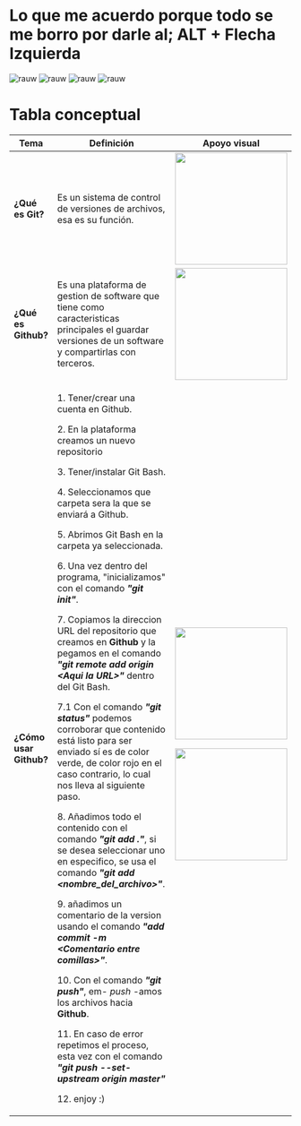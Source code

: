 # Lo que me acuerdo porque todo se me borro por darle al; ALT + Flecha Izquierda

![rauw](https://media.tenor.com/qJRMLPlR3_8AAAAj/maxwell-cat.gif)
![rauw](https://media.tenor.com/qJRMLPlR3_8AAAAj/maxwell-cat.gif)
![rauw](https://media.tenor.com/qJRMLPlR3_8AAAAj/maxwell-cat.gif)
![rauw](https://media.tenor.com/qJRMLPlR3_8AAAAj/maxwell-cat.gif)

# Tabla conceptual

| **Tema** | **Definición** | **Apoyo visual** |
|----------|----------|----------|
| **¿Qué es Git?** | Es un sistema de control de versiones de archivos, esa es su función.    |  <img src="https://encrypted-tbn2.gstatic.com/images?q=tbn:ANd9GcQo4wTlhVo3naIn7eExW0P6wDn6bd81e1UyYJLYwLOtlrIooPory6KDm-KOYjGZmD9jXpiwy1_bI9EN7sQSxTxOf17EnT2MNXaliNlEgA" width=200 >   |
| **¿Qué es Github?** | Es una plataforma de gestion de software que tiene como caracteristicas principales el guardar versiones de un software y compartirlas con terceros. | <img src="https://cdn.prod.website-files.com/5f5a53e153805db840dae2db/64e79ca5aff2fb7295bfddf9_github-que-es.jpg" width=200 >  |
| **¿Cómo usar Github?**   | <p>1. Tener/crear una cuenta en Github. <p>2. En la plataforma creamos un nuevo repositorio <p>3. Tener/instalar Git Bash. <p>4. Seleccionamos que carpeta sera la que se enviará a Github. <p>5. Abrimos Git Bash en la carpeta ya seleccionada. <p>6. Una vez dentro del programa, "inicializamos" con el comando _**"git init"**_. <p>7. Copiamos la direccion URL del repositorio que creamos en **Github** y la pegamos en el comando _**"git remote add origin \<Aqui la URL\>"**_ dentro del Git Bash. <p>7.1 Con el comando _**"git status"**_ podemos corroborar que contenido está listo para ser enviado sí es de color verde, de color rojo en el caso contrario, lo cual nos lleva al siguiente paso. <p>8. Añadimos todo el contenido con el comando _**"git add ."**_, si se desea seleccionar uno en especifico, se usa el comando _**"git add \<nombre_del_archivo\>"**_. <p>9. añadimos un comentario de la version usando el comando _**"add commit -m \<Comentario entre comillas\>"**_. <p>10. Con el comando _**"git push"**_, em- _push_ -amos los archivos hacia **Github**. <p>11. En caso de error repetimos el proceso, esta vez con el comando _**"git push --set-upstream origin master"**_ <p>12. enjoy :\) | <img src="https://encrypted-tbn0.gstatic.com/images?q=tbn:ANd9GcQYRoCL3o92Bg93KvnWhLdADq0bFz9Eq0_K1w&s" width=200 > <p><img src="https://cdn.osxdaily.com/wp-content/uploads/2018/03/party-parrot-terminal.mov.gif" width=200 >   |


